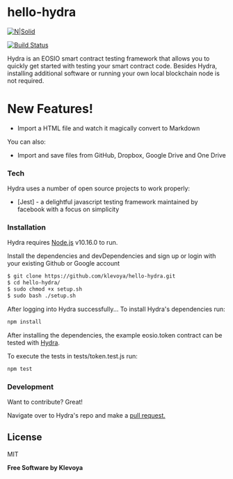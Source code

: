 # hello-hydra

[![N|Solid](https://cldup.com/dTxpPi9lDf.thumb.png)](https://nodesource.com/products/nsolid)

[![Build Status](https://travis-ci.org/joemccann/dillinger.svg?branch=master)](https://travis-ci.org/joemccann/dillinger)

Hydra is an EOSIO smart contract testing framework that allows you to quickly get started with testing your smart contract code. Besides Hydra, installing additional software or running your own local blockchain node is not required. 

# New Features!

  - Import a HTML file and watch it magically convert to Markdown

You can also:
  - Import and save files from GitHub, Dropbox, Google Drive and One Drive

### Tech

Hydra uses a number of open source projects to work properly:

* [Jest] - a delightful javascript testing framework maintained by facebook with a focus on simplicity

### Installation

Hydra requires [Node.js](https://nodejs.org/) v10.16.0 to run.

Install the dependencies and devDependencies and sign up or login with your existing Github or Google account

```sh
$ git clone https://github.com/klevoya/hello-hydra.git
$ cd hello-hydra/
$ sudo chmod +x setup.sh
$ sudo bash ./setup.sh
```
After logging into Hydra successfully...
To install Hydra's dependencies run:

```bash
npm install
```
After installing the dependencies, the example eosio.token contract can be tested with [Hydra](docs.klevoya.com/hydra).

To execute the tests in tests/token.test.js run:

```bash
npm test
```

### Development

Want to contribute? Great!

Navigate over to Hydra's repo and make a [pull request.](https://github.com/klevoya/hello-hydra/compare?expand=1)

License
----

MIT

**Free Software by Klevoya**
